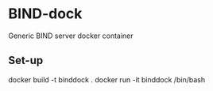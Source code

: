 # BIND-dock
Generic BIND server docker container

## Set-up
docker build -t binddock .
docker run -it binddock /bin/bash
